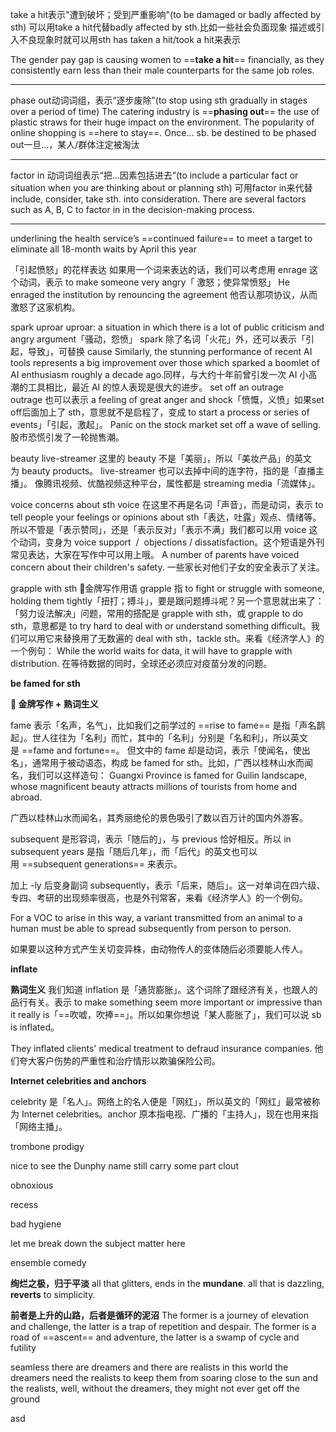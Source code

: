 take a hit表示"遭到破坏；受到严重影响"(to be damaged or badly affected by sth)
可以用take a hit代替badly affected by sth.比如一些社会负面现象
描述或引入不良现象时就可以用sth has taken a hit/took a hit来表示

The gender pay gap is causing women to ==**take a hit**== financially, as they consistently earn less than their male counterparts for the same job roles.

---
phase out动词词组，表示“逐步废除”(to stop using sth gradually in stages over a period of time)
 The catering industry is ==**phasing out**== the use of plastic straws for their huge impact on the environment.
 The popularity of online shopping is ==here to stay==.
 Once... sb. be destined to be phased out一旦...，某人/群体注定被淘汰

---
factor in 动词词组表示“把…因素包括进去”(to include a particular fact or situation when you are thinking about or planning sth)
可用factor in来代替include, consider, take sth. into consideration.
There are several factors such as A, B, C to factor in in the decision-making process.

---
underlining the health service’s ==continued failure== to meet a target to eliminate all 18-month waits by April this year

「引起愤怒」的花样表达
如果用一个词来表达的话，我们可以考虑用 enrage 这个动词，表示 to make someone very angry「 激怒；使异常愤怒」
   He enraged the institution by renouncing the agreement
   他否认那项协议，从而激怒了这家机构。

spark uproar
   uproar: a situation in which there is a lot of public criticism and angry argument「骚动，怨愤」
spark 除了名词「火花」外，还可以表示「引起，导致」，可替换 cause
   Similarly, the stunning performance of recent AI tools represents a big improvement over those which sparked a boomlet of AI enthusiasm roughly a decade ago.同样，与大约十年前曾引发一次 AI 小高潮的工具相比，最近 AI 的惊人表现是很大的进步。
set off an outrage
   outrage 也可以表示 a feeling of great anger and shock「愤慨，义愤」如果set off后面加上了 sth，意思就不是启程了，变成 to start a process or series of events」「引起，激起」。
   Panic on the stock market set off a wave of selling.
   股市恐慌引发了一轮抛售潮。

beauty live-streamer
这里的 beauty 不是「美丽」，所以「美妆产品」的英文为 beauty products。
live-streamer 也可以去掉中间的连字符，指的是「直播主播」。
像腾讯视频、优酷视频这种平台，属性都是 streaming media「流媒体」。

voice concerns about sth
voice 在这里不再是名词「声音」，而是动词，表示 to tell people your feelings or opinions about sth「表达，吐露」观点、情绪等。所以不管是「表示赞同」，还是「表示反对」「表示不满」我们都可以用 voice 这个动词，变身为 voice support  /  objections / dissatisfaction。这个短语是外刊常见表达，大家在写作中可以用上哦。
A number of parents have voiced concern about their children's safety.
一些家长对他们子女的安全表示了关注。

grapple with sth
🏅金牌写作用语
grapple 指 to fight or struggle with someone, holding them tightly「扭打；搏斗」，要是跟问题搏斗呢？另一个意思就出来了：「努力设法解决」问题，常用的搭配是 grapple with sth，或 grapple to do sth，意思都是 to try hard to deal with or understand something difficult。我们可以用它来替换用了无数遍的 deal with sth，tackle sth。来看《经济学人》的一个例句：
While the world waits for data, it will have to grapple with distribution.
在等待数据的同时，全球还必须应对疫苗分发的问题。

**be famed for sth**

**🏅 金牌写作 + 熟词生义**

fame 表示「名声，名气」，比如我们之前学过的 ==rise to fame== 是指「声名鹊起」。世人往往为「名利」而忙，其中的「名利」分别是「名和利」，所以英文是 ==fame and fortune==。
但文中的 fame 却是动词，表示「使闻名，使出名」，通常用于被动语态，构成 be famed for sth。比如，广西以桂林山水而闻名，我们可以这样造句：
Guangxi Province is famed for Guilin landscape, whose magnificent beauty attracts millions of tourists from home and abroad.

广西以桂林山水而闻名，其秀丽绝伦的景色吸引了数以百万计的国内外游客。

subsequent 是形容词，表示「随后的」，与 previous 恰好相反。所以 in subsequent years 是指「随后几年」，而「后代」的英文也可以用 ==subsequent generations== 来表示。

加上 -ly 后变身副词 subsequently，表示「后来，随后」。这一对单词在四六级、专四、考研的出现频率很高，也是外刊常客，来看《经济学人》的一个例句。

For a VOC to arise in this way, a variant transmitted from an animal to a human must be able to spread subsequently from person to person. 

如果要以这种方式产生关切变异株，由动物传人的变体随后必须要能人传人。

**inflate**

**熟词生义**
我们知道 inflation 是「通货膨胀」。这个词除了跟经济有关，也跟人的品行有关。表示 to make something seem more important or impressive than it really is「==吹嘘，吹捧==」。所以如果你想说「某人膨胀了」，我们可以说 sb is inflated。

They inflated clients' medical treatment to defraud insurance companies.
他们夸大客户伤势的严重性和治疗情形以欺骗保险公司。

**Internet celebrities and anchors**

celebrity 是「名人」。网络上的名人便是「网红」，所以英文的「网红」最常被称为 Internet celebrities。anchor 原本指电视、广播的「主持人」，现在也用来指「网络主播」。

trombone prodigy

nice to see the Dunphy name still carry some part clout

obnoxious

recess

bad hygiene 

let me break down the subject matter here

ensemble comedy

**绚烂之极，归于平淡**
all that glitters, ends in the **mundane**.
all that is dazzling, **reverts** to simplicity.

**前者是上升的山路，后者是循环的泥沼**
The former is a journey of elevation and challenge, the latter is a trap of repetition and despair.
The former is a road of ==ascent== and adventure, the latter is a swamp of cycle and futility

seamless
there are dreamers and there are realists in this world
the dreamers need the realists to keep them from soaring close to the sun
and the realists, well, without the dreamers, they might not ever get off the ground

asd

